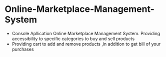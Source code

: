 # Online-Marketplace-Management-System
* Console Apllication Online Marketplace Management System. Providing accessibility to specific categories to buy and sell products
* Providing cart to add and remove products ,in addition to get bill of your purchases
